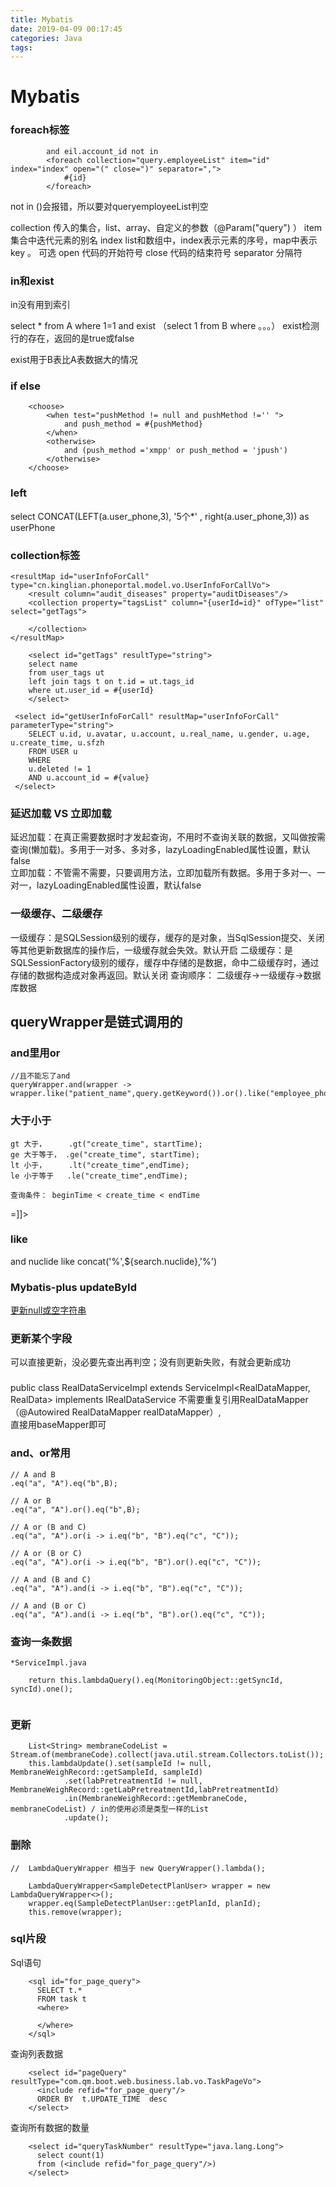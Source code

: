 ```yaml
---
title: Mybatis
date: 2019-04-09 00:17:45
categories: Java
tags:
---
```


# Mybatis

### foreach标签

<if test="query.employeeList != null  and query.employeeList.size()>0">
            
			and eil.account_id not in
            <foreach collection="query.employeeList" item="id" index="index" open="(" close=")" separator=",">
                #{id}
            </foreach>
</if>
not in ()会报错，所以要对queryemployeeList判空

collection 传入的集合，list、array、自定义的参数（@Param("query") ）
item 集合中迭代元素的别名
index list和数组中，index表示元素的序号，map中表示key 。 可选
open 代码的开始符号 
close 代码的结束符号
separator 分隔符

### in和exist
in没有用到索引

select *
from A 
where 1=1 
and exist （select 1 from B where 。。。） exist检测行的存在，返回的是true或false 

exist用于B表比A表数据大的情况

### if else
        <choose>
            <when test="pushMethod != null and pushMethod !='' ">
                and push_method = #{pushMethod}
            </when>
            <otherwise>
                and (push_method ='xmpp' or push_method = 'jpush')
            </otherwise>
        </choose>
		
		
### left
select CONCAT(LEFT(a.user_phone,3), '5个*' , right(a.user_phone,3))  as userPhone

### collection标签

    <resultMap id="userInfoForCall" type="cn.kinglian.phoneportal.model.vo.UserInfoForCallVo">
        <result column="audit_diseases" property="auditDiseases"/>
        <collection property="tagsList" column="{userId=id}" ofType="list" select="getTags">

        </collection>
    </resultMap>
	
		<select id="getTags" resultType="string">
        select name
        from user_tags ut
        left join tags t on t.id = ut.tags_id
        where ut.user_id = #{userId}
		</select>
	
	 <select id="getUserInfoForCall" resultMap="userInfoForCall" parameterType="string">
		SELECT u.id, u.avatar, u.account, u.real_name, u.gender, u.age, u.create_time, u.sfzh
		FROM USER u
		WHERE
		u.deleted != 1
		AND u.account_id = #{value}
	 </select>

### 延迟加载 VS 立即加载   
延迟加载：在真正需要数据时才发起查询，不用时不查询关联的数据，又叫做按需查询(懒加载)。多用于一对多、多对多，lazyLoadingEnabled属性设置，默认false  
立即加载：不管需不需要，只要调用方法，立即加载所有数据。多用于多对一、一对一，lazyLoadingEnabled属性设置，默认false  

### 一级缓存、二级缓存
一级缓存：是SQLSession级别的缓存，缓存的是对象，当SqlSession提交、关闭等其他更新数据库的操作后，一级缓存就会失效。默认开启
二级缓存：是SQLSessionFactory级别的缓存，缓存中存储的是数据，命中二级缓存时，通过存储的数据构造成对象再返回。默认关闭
查询顺序： 二级缓存->一级缓存->数据库数据


## queryWrapper是链式调用的

### and里用or 
```
//且不能忘了and
queryWrapper.and(wrapper -> wrapper.like("patient_name",query.getKeyword()).or().like("employee_phone",query.getKeyword()));  

```

### 大于小于
```
gt 大于，     .gt("create_time", startTime); 
ge 大于等于， .ge("create_time", startTime);
lt 小于，     .lt("create_time",endTime);
le 小于等于   .le("create_time",endTime);

查询条件： beginTime < create_time < endTime

```

<![CDATA[<=]]>
<![CDATA[>=]]>

### like
and nuclide like concat('%',${search.nuclide},'%')


### Mybatis-plus updateById
[更新null或空字符串](https://blog.csdn.net/l848168/article/details/92829930)



### 更新某个字段
可以直接更新，没必要先查出再判空；没有则更新失败，有就会更新成功

### 
public class RealDataServiceImpl extends ServiceImpl<RealDataMapper, RealData> implements IRealDataService
不需要重复引用RealDataMapper（@Autowired RealDataMapper realDataMapper）,  
直接用baseMapper即可


### and、or常用
```
// A and B
.eq("a", "A").eq("b",B);

// A or B
.eq("a", "A").or().eq("b",B);

// A or (B and C)
.eq("a", "A").or(i -> i.eq("b", "B").eq("c", "C"));

// A or (B or C)
.eq("a", "A").or(i -> i.eq("b", "B").or().eq("c", "C"));

// A and (B and C)
.eq("a", "A").and(i -> i.eq("b", "B").eq("c", "C"));

// A and (B or C)
.eq("a", "A").and(i -> i.eq("b", "B").or().eq("c", "C"));

```

### 查询一条数据
```
*ServiceImpl.java

	return this.lambdaQuery().eq(MonitoringObject::getSyncId, syncId).one();


```
### 更新
```
	List<String> membraneCodeList = Stream.of(membraneCode).collect(java.util.stream.Collectors.toList());
	this.lambdaUpdate().set(sampleId != null, MembraneWeighRecord::getSampleId, sampleId)
			.set(labPretreatmentId != null, MembraneWeighRecord::getLabPretreatmentId,labPretreatmentId)
			.in(MembraneWeighRecord::getMembraneCode, membraneCodeList) / in的使用必须是类型一样的List
			.update();

```
### 删除

```
//  LambdaQueryWrapper 相当于 new QueryWrapper().lambda();

	LambdaQueryWrapper<SampleDetectPlanUser> wrapper = new LambdaQueryWrapper<>();
	wrapper.eq(SampleDetectPlanUser::getPlanId, planId);
	this.remove(wrapper);
```

### sql片段
Sql语句
```
	<sql id="for_page_query">
      SELECT t.*
      FROM task t
	  <where>
	   
	  </where>
	</sql>
```
查询列表数据
```
    <select id="pageQuery" resultType="com.qm.boot.web.business.lab.vo.TaskPageVo">
      <include refid="for_page_query"/>
      ORDER BY  t.UPDATE_TIME  desc
    </select>
```
查询所有数据的数量
```
    <select id="queryTaskNumber" resultType="java.lang.Long">
      select count(1)
      from (<include refid="for_page_query"/>)
    </select>
```














